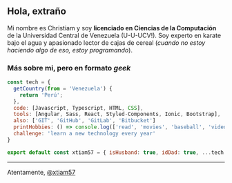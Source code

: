 ## Hola, extraño

Mi nombre es Christiam y soy **licenciado en Ciencias de la Computación** de la Universidad Central de Venezuela (U-U-UCV!). Soy experto en karate bajo el agua y apasionado lector de cajas de cereal (*cuando no estoy haciendo algo de eso, estoy programando*).

### Más sobre mi, pero en formato *geek*

```javascript
const tech = {
  getCountry(from = 'Venezuela') {
    return 'Perú';
  },
  code: [Javascript, Typescript, HTML, CSS],
  tools: [Angular, Sass, React, Styled-Components, Ionic, Bootstrap],
  also: ['GIT', 'GitHub', 'GitLab', 'Bitbucket']
  printHobbies: () => console.log(['read', 'movies', 'baseball', 'video-games'].join(', ')),
  challenge: 'learn a new technology every year'
}

export default const xtiam57 = { isHusband: true, idDad: true, ...tech }
```

---

Atentamente, [@xtiam57](https://github.com/xtiam57)

<!--
**xtiam57/xtiam57** is a ✨ _special_ ✨ repository because its `README.md` (this file) appears on your GitHub profile.

Here are some ideas to get you started:

- 🔭 I’m currently working on ...
- 🌱 I’m currently learning ...
- 👯 I’m looking to collaborate on ...
- 🤔 I’m looking for help with ...
- 💬 Ask me about ...
- 📫 How to reach me: ...
- 😄 Pronouns: ...
- ⚡ Fun fact: ...
-->
